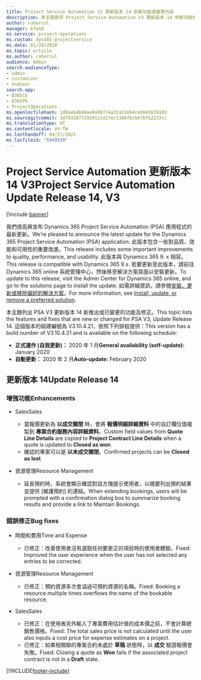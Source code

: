 ```yaml
---
title: Project Service Automation V3 更新版本 14 的新功能或變更內容
description: 本主題提供 Project Service Automation V3 更新版本 14 中新功能的相關資訊。
author: ruhercul
manager: kfend
ms.service: project-operations
ms.custom: dyn365-projectservice
ms.date: 01/29/2020
ms.topic: article
ms.author: ruhercul
audience: Admin
search.audienceType:
- admin
- customizer
- enduser
search.app:
- D365CE
- D365PS
- ProjectOperations
ms.openlocfilehash: 1d0aeb4684ae04d8774a31a51664ceb84307b10d
ms.sourcegitcommit: 3d78338773929121d17ec3386f6cb67bfb2272cc
ms.translationtype: HT
ms.contentlocale: zh-TW
ms.lasthandoff: 04/27/2021
ms.locfileid: "5949359"
---
```

# <a name="project-service-automation-update-release-14-v3"></a><span data-ttu-id="c3624-103">Project Service Automation 更新版本 14 V3</span><span class="sxs-lookup"><span data-stu-id="c3624-103">Project Service Automation Update Release 14, V3</span></span>

[!include [banner](../includes/psa-now-project-operations.md)]

<span data-ttu-id="c3624-104">我們很高興宣布 Dynamics 365 Project Service Automation (PSA) 應用程式的最新更新。</span><span class="sxs-lookup"><span data-stu-id="c3624-104">We’re pleased to announce the latest update for the Dynamics 365 Project Service Automation (PSA) application.</span></span> <span data-ttu-id="c3624-105">此版本包含一些對品質、效能和可用性的重要改進。</span><span class="sxs-lookup"><span data-stu-id="c3624-105">This release includes some important improvements to quality, performance, and usability.</span></span> <span data-ttu-id="c3624-106">此版本與 Dynamics 365 9. x 相容。</span><span class="sxs-lookup"><span data-stu-id="c3624-106">This release is compatible with Dynamics 365 9.x.</span></span> <span data-ttu-id="c3624-107">若要更新至此版本，請前往 Dynamics 365 online 系統管理中心，然後移至解決方案頁面以安裝更新。</span><span class="sxs-lookup"><span data-stu-id="c3624-107">To update to this release, visit the Admin Center for Dynamics 365 online, and go to the solutions page to install the update.</span></span> <span data-ttu-id="c3624-108">如需詳細資訊，請參閱[安裝、更新或移除偏好的解決方案](/power-platform/admin/install-remove-preferred-solution)。</span><span class="sxs-lookup"><span data-stu-id="c3624-108">For more information, see [Install, update, or remove a preferred solution](/power-platform/admin/install-remove-preferred-solution).</span></span>

<span data-ttu-id="c3624-109">本主題列出 PSA V3 更新版本 14 新推出或已變更的功能及修正。</span><span class="sxs-lookup"><span data-stu-id="c3624-109">This topic lists the features and fixes that are new or changed for PSA V3, Update Release 14.</span></span> <span data-ttu-id="c3624-110">這個版本的組建編號為 V3.10.4.21，依照下列排程提供：</span><span class="sxs-lookup"><span data-stu-id="c3624-110">This version has a build number of V3.10.4.21 and is available on the following schedule:</span></span>

- <span data-ttu-id="c3624-111">**正式運作 (自我更新)：** 2020 年 1 月</span><span class="sxs-lookup"><span data-stu-id="c3624-111">**General availability (self-update):** January 2020</span></span>
- <span data-ttu-id="c3624-112">**自動更新：** 2020 年 2 月</span><span class="sxs-lookup"><span data-stu-id="c3624-112">**Auto-update:** February 2020</span></span>

## <a name="update-release-14"></a><span data-ttu-id="c3624-113">更新版本 14</span><span class="sxs-lookup"><span data-stu-id="c3624-113">Update Release 14</span></span>

### <a name="enhancements"></a><span data-ttu-id="c3624-114">增強功能</span><span class="sxs-lookup"><span data-stu-id="c3624-114">Enhancements</span></span>

- <span data-ttu-id="c3624-115">Sales</span><span class="sxs-lookup"><span data-stu-id="c3624-115">Sales</span></span>

     - <span data-ttu-id="c3624-116">當報價更新為 **以成交關閉** 時，會將 **報價明細詳細資料** 中的自訂欄位值複製到 **專案合約服務內容詳細資料**。</span><span class="sxs-lookup"><span data-stu-id="c3624-116">Custom field values from **Quote Line Details** are copied to **Project Contract Line Details** when a quote is updated to **Closed as won**.</span></span>
     - <span data-ttu-id="c3624-117">確認的專案可以是 **以未成交關閉**。</span><span class="sxs-lookup"><span data-stu-id="c3624-117">Confirmed projects can be **Closed as lost**.</span></span>

- <span data-ttu-id="c3624-118">資源管理</span><span class="sxs-lookup"><span data-stu-id="c3624-118">Resource Management</span></span>

     - <span data-ttu-id="c3624-119">延長預約時，系統會顯示確認對話方塊提示使用者，以摘要列出預約結果並提供 [維護預約] 的連結。</span><span class="sxs-lookup"><span data-stu-id="c3624-119">When extending bookings, users will be prompted with a confirmation dialog box to summarize booking results and provide a link to Maintain Bookings.</span></span>


### <a name="bug-fixes"></a><span data-ttu-id="c3624-120">錯誤修正</span><span class="sxs-lookup"><span data-stu-id="c3624-120">Bug fixes</span></span>

- <span data-ttu-id="c3624-121">時間和費用</span><span class="sxs-lookup"><span data-stu-id="c3624-121">Time and Expense</span></span>

     - <span data-ttu-id="c3624-122">已修正：改善使用者沒有選取任何要更正的項目時的使用者體驗。</span><span class="sxs-lookup"><span data-stu-id="c3624-122">Fixed: Improved the user experience when the user has not selected any entries to be corrected.</span></span>

- <span data-ttu-id="c3624-123">資源管理</span><span class="sxs-lookup"><span data-stu-id="c3624-123">Resource Management</span></span>

     - <span data-ttu-id="c3624-124">已修正：預約資源多次會溢過可預約資源的名稱。</span><span class="sxs-lookup"><span data-stu-id="c3624-124">Fixed: Booking a resource multiple times overflows the name of the bookable resource.</span></span>

- <span data-ttu-id="c3624-125">Sales</span><span class="sxs-lookup"><span data-stu-id="c3624-125">Sales</span></span>

     - <span data-ttu-id="c3624-126">已修正：在使用者另外輸入了專案費用估計值的成本價之前，不會計算總銷售價格。</span><span class="sxs-lookup"><span data-stu-id="c3624-126">Fixed: The total sales price is not calculated until the user also inputs a cost price for expense estimates on a project.</span></span>
     - <span data-ttu-id="c3624-127">已修正：如果相關聯的專案合約未處於 **草稿** 狀態時，以 **成交** 驗證報價會失敗。</span><span class="sxs-lookup"><span data-stu-id="c3624-127">Fixed: Closing a quote as **Won** fails if the associated project contract is not in a **Draft** state.</span></span>



[!INCLUDE[footer-include](../includes/footer-banner.md)]